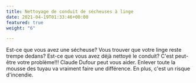 ```yaml
---
title: Nettoyage de conduit de sécheuses à linge
date: 2021-04-19T01:33:46+00:00
featured: true
weight: "6"

---
```

Est-ce que vous avez une sécheuse? Vous trouver que votre linge reste trempe dedans? Est-ce que vous avez déjà nettoyé le conduit? C'est peut-être votre problème!!! Claude Dufour peut vous aider. Enlever toute la mousse des tuyau va vraiment faire une différence. En plus, c'est un risque d'incendie.